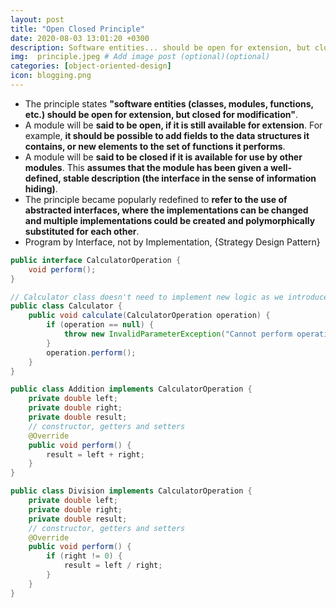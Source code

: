 ```yaml
---
layout: post
title: "Open Closed Principle"
date: 2020-08-03 13:01:20 +0300
description: Software entities... should be open for extension, but closed for modification # Add post description (optional)
img:  principle.jpeg # Add image post (optional)(optional)
categories: [object-oriented-design]
icon: blogging.png
---
```

- The principle states **"software entities (classes, modules, functions, etc.) should be open for extension, but closed for modification"**.
- A module will be **said to be open, if it is still available for extension**. For example, **it should be possible to add fields to the data structures it contains, or new elements to the set of functions it performs**.
- A module will be **said to be closed if it is available for use by other modules**. This **assumes that the module has been given a well-defined, stable description (the interface in the sense of information hiding)**.
- The principle became popularly redefined to **refer to the use of abstracted interfaces, where the implementations can be changed and multiple implementations could be created and polymorphically substituted for each other**.
- Program by Interface, not by Implementation, {Strategy Design Pattern}

```java
public interface CalculatorOperation {
    void perform();
}

// Calculator class doesn't need to implement new logic as we introduce more operations
public class Calculator {
    public void calculate(CalculatorOperation operation) {
        if (operation == null) {
            throw new InvalidParameterException("Cannot perform operation");
        }
        operation.perform();
    }
}

public class Addition implements CalculatorOperation {
    private double left;
    private double right;
    private double result;
    // constructor, getters and setters
    @Override
    public void perform() {
        result = left + right;
    }
}

public class Division implements CalculatorOperation {
    private double left;
    private double right;
    private double result;
    // constructor, getters and setters
    @Override
    public void perform() {
        if (right != 0) {
            result = left / right;
        }
    }
}

```